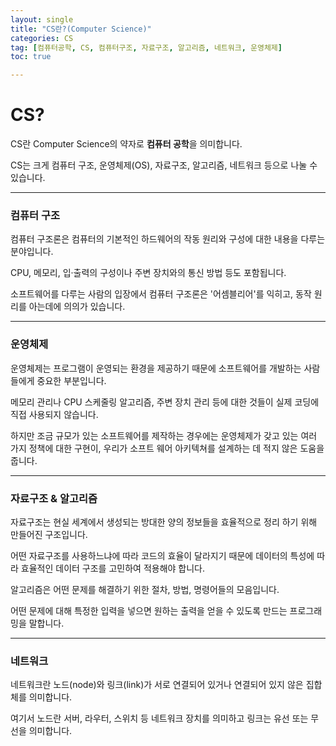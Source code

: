 ```yaml
---
layout: single
title: "CS란?(Computer Science)"
categories: CS
tag: [컴퓨터공학, CS, 컴퓨터구조, 자료구조, 알고리즘, 네트워크, 운영체제]
toc: true

---
```




# CS?

CS란 Computer Science의 약자로 **컴퓨터 공학**을 의미합니다.

CS는 크게 컴퓨터 구조, 운영체제(OS), 자료구조, 알고리즘, 네트워크 등으로 나눌 수 있습니다.



___



### 컴퓨터 구조

컴퓨터 구조론은 컴퓨터의 기본적인 하드웨어의 작동 원리와 구성에 대한 내용을 다루는 분야입니다.

CPU, 메모리, 입·출력의 구성이나 주변 장치와의 통신 방법 등도 포함됩니다.

소프트웨어를 다루는 사람의 입장에서 컴퓨터 구조론은 '어셈블리어'를 익히고, 동작 원리를 아는데에 의의가 있습니다. 



___



### 운영체제

운영체제는 프로그램이 운영되는 환경을 제공하기 때문에 소프트웨어를 개발하는 사람들에게 중요한 부분입니다.

메모리 관리나 CPU 스케줄링 알고리즘, 주변 장치 관리 등에 대한 것들이 실제 코딩에 직접 사용되지 않습니다.

하지만 조금 규모가 있는 소프트웨어를 제작하는 경우에는 운영체제가 갖고 있는 여러 가지 정책에 대한 구현이, 우리가 소프트 웨어 아키텍쳐를 설계하는 데 적지 않은 도움을 줍니다.



___



### 자료구조 & 알고리즘

자료구조는 현실 세계에서 생성되는 방대한 양의 정보들을 효율적으로 정리 하기 위해 만들어진 구조입니다.

어떤 자료구조를 사용하느냐에 따라 코드의 효율이 달라지기 때문에 데이터의 특성에 따라 효율적인 데이터 구조를 고민하여 적용해야 합니다.

알고리즘은 어떤 문제를 해결하기 위한 절차, 방법, 명령어들의 모음입니다.

어떤 문제에 대해 특정한 입력을 넣으면 원하는 출력을 얻을 수 있도록 만드는 프로그래밍을 말합니다. 



___



### 네트워크 

네트워크란 노드(node)와 링크(link)가 서로 연결되어 있거나 연결되어 있지 않은 집합체를 의미합니다.

여기서 노드란 서버, 라우터, 스위치 등 네트워크 장치를 의미하고 링크는 유선 또는 무선을 의미합니다. 